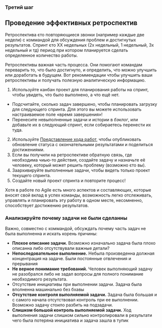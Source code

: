
### Третий шаг

## Проведение эффективных ретроспектив

Ретроспектива єто повторяющиеся звонки (например каждые две недели) с коммандой для обсуждения проблем и достигнутых результатов.
Спринт єто ХХ недельных (2х недельный, 1 недельный, 3х недельный и тд) период при котором планируется сделать определенное количество работы.

Ретроспективы важная часть процесса. Они помогают командам переварить то, что было достигнуто, и определить, что можно улучшить или доработать в будущем. Вот рекоммендации чтобы улучшить ваши ретроспективы и получать полезную аналитическую информацию.

1. Используйте канбан проект для планирования работы на  спринт, чтобы увидеть, что было выполнено, а что ещё нет.

- Подсчитайте, сколько задач завершено, чтобы планировать загрузку для следующего спринта. Для этого вы можете использовать настраиваемое поле «время завершения»!
- Перенесите невыполненные задачи и истории в _бэклог_, или добавьте их в следующий спринт, если собираетесь перенести их туда.

2. Используйте [Представление хода работ](https://asana.com/ru/guide/team/advanced/status-updates-progress "Представление хода работ"), чтобы опубликовать обновление статуса с окончательными результатами и поделиться достижениями.
3. Если вы получили на ретроспективе обратную связь, где необходима чиью-то действия, создайте задачу и назначьте её человеку, который может решить проблему (возможно єто вы).
4. Заархивируйте выполненные задачи, чтобы видеть только проект текущего спринта. 
5. Создайте новый проект спринта и повторите процесс!

Хотя в работе по Agile есть много аспектов и составляющих, которые вносят свой вклад в успех команды, возможность легко отслеживать, управлять и планировать эту работу в одном месте, несомненно, способствует достижению результатов.


### Анализируйте почему задачи не были сделанны

Важно, совместно с коммандой, обсуждать почему часть задач не была выполненна и искать корень причины:

- **Плохое описание задачи.** Возможно изначально задача была плохо описанна либо отсутствували важные детали?
- **Непоследовательное выполнение.** Небыла произведенна должная концентрация на задаче. Были постоянные отвлечения и прерывания
- **Не верное понимание требований.** Человек выполняющий задачу не разобрался либо не задал вопросы для полного понимание необходимого результата.
- Отсутствие инициативы при выполнении задачи. Задача была вполненна машинально без бхавы
- **Отсутствие контроля выполняемой задачи.** Задача была большая и с самого начала отсутствовал контроль при ее выполнении. Возможно задачу стоило разбить на подзадачи.
- **Слишком большой контроль выполняемой задачи.** Ход выполнения задачи слишком сильно контролировали в результати чего была потеряна инициатива и задача зашла в тупик
